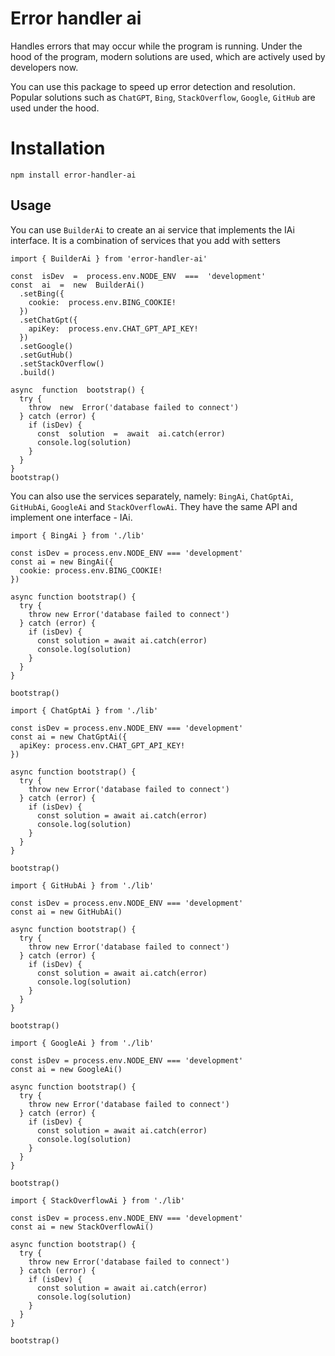 # Error handler ai

Handles errors that may occur while the program is running. Under the hood of the program, modern solutions are used, which are actively used by developers now.

You can use this package to speed up error detection and resolution. Popular solutions such as `ChatGPT`, `Bing`, `StackOverflow`, `Google`, `GitHub` are used under the hood.

# Installation

```
npm install error-handler-ai
```

## Usage

You can use `BuilderAi` to create an ai service that implements the IAi interface. It is a combination of services that you add with setters

```
import { BuilderAi } from 'error-handler-ai'

const  isDev  =  process.env.NODE_ENV  ===  'development'
const  ai  =  new  BuilderAi()
  .setBing({
    cookie:  process.env.BING_COOKIE!
  })
  .setChatGpt({
    apiKey:  process.env.CHAT_GPT_API_KEY!
  })
  .setGoogle()
  .setGutHub()
  .setStackOverflow()
  .build()

async  function  bootstrap() {
  try {
    throw  new  Error('database failed to connect')
  } catch (error) {
    if (isDev) {
      const  solution  =  await  ai.catch(error)
      console.log(solution)
    }
  }
}
bootstrap()
```

You can also use the services separately, namely: `BingAi`, `ChatGptAi`, `GitHubAi`, `GoogleAi` and `StackOverflowAi`. They have the same API and implement one interface - IAi.

```
import { BingAi } from './lib'

const isDev = process.env.NODE_ENV === 'development'
const ai = new BingAi({
  cookie: process.env.BING_COOKIE!
})

async function bootstrap() {
  try {
    throw new Error('database failed to connect')
  } catch (error) {
    if (isDev) {
      const solution = await ai.catch(error)
      console.log(solution)
    }
  }
}

bootstrap()
```

```
import { ChatGptAi } from './lib'

const isDev = process.env.NODE_ENV === 'development'
const ai = new ChatGptAi({
  apiKey: process.env.CHAT_GPT_API_KEY!
})

async function bootstrap() {
  try {
    throw new Error('database failed to connect')
  } catch (error) {
    if (isDev) {
      const solution = await ai.catch(error)
      console.log(solution)
    }
  }
}

bootstrap()
```

```
import { GitHubAi } from './lib'

const isDev = process.env.NODE_ENV === 'development'
const ai = new GitHubAi()

async function bootstrap() {
  try {
    throw new Error('database failed to connect')
  } catch (error) {
    if (isDev) {
      const solution = await ai.catch(error)
      console.log(solution)
    }
  }
}

bootstrap()
```

```
import { GoogleAi } from './lib'

const isDev = process.env.NODE_ENV === 'development'
const ai = new GoogleAi()

async function bootstrap() {
  try {
    throw new Error('database failed to connect')
  } catch (error) {
    if (isDev) {
      const solution = await ai.catch(error)
      console.log(solution)
    }
  }
}

bootstrap()
```

```
import { StackOverflowAi } from './lib'

const isDev = process.env.NODE_ENV === 'development'
const ai = new StackOverflowAi()

async function bootstrap() {
  try {
    throw new Error('database failed to connect')
  } catch (error) {
    if (isDev) {
      const solution = await ai.catch(error)
      console.log(solution)
    }
  }
}

bootstrap()
```
